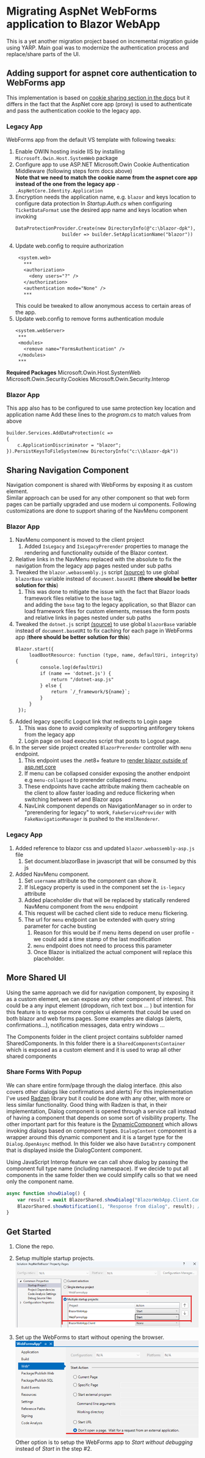 # Migrating AspNet WebForms application to Blazor WebApp
This is a yet another migration project based on incremental migration guide using YARP.
Main goal was to modernize the authentication process and replace/share parts of the UI.

## Adding support for aspnet core authentication to WebForms app
This implementation is based on [cookie sharing section in the docs](https://learn.microsoft.com/en-us/aspnet/core/security/cookie-sharing?#share-authentication-cookies-between-aspnet-4x-and-aspnet-core-apps) but it differs in the fact that the AspNet core app (proxy) is used to authenticate and pass the authentication cookie to the legacy app.

### Legacy App
WebForms app from the default VS template with following tweaks:

1. Enable OWIN hosting inside IIS by installing `Microsoft.Owin.Host.SystemWeb` package
1. Configure app to use ASP.NET Microsoft.Owin Cookie Authentication Middleware (following steps form docs above)  
   **Note that we need to match the cookie name from the aspnet core app instead of the one from the legacy app** - `.AspNetCore.Identity.Application`
1. Encryption needs the application name, e.g. `blazor` and keys location to configure data protection
   In *Startup.Auth.cs* when configuring `TicketDataFormat` use the desired app name and keys location when invoking
   ```
   DataProtectionProvider.Create(new DirectoryInfo(@"c:\blazor-dpk"),
                    builder => builder.SetApplicationName("blazor"))
   ```
1. Update web.config to require authorization
   ```
    <system.web>
      ***
      <authorization>
        <deny users="?" />
      </authorization>
      <authentication mode="None" />
      ***
   ```
   This could be tweaked to allow anonymous access to certain areas of the app. 
1. Update web.config to remove forms authentication module
   ```
   <system.webServer>
    ***
    <modules>
      <remove name="FormsAuthentication" />
    </modules>
    ***
   ```

**Required Packages**
Microsoft.Owin.Host.SystemWeb
Microsoft.Owin.Security.Cookies
Microsoft.Owin.Security.Interop 

### Blazor App
This app also has to be configured to use same protection key location and application name
Add these lines to the *program.cs* to match values from above
```
builder.Services.AddDataProtection(c =>
{
    c.ApplicationDiscriminator = "blazor";
}).PersistKeysToFileSystem(new DirectoryInfo("c:\\blazor-dpk"))
```

## Sharing Navigation Component
Navigation component is shared with WebForms by exposing it as custom element.  
Similar approach can be used for any other component so that web form pages can be partially upgraded and use modern ui components.
Following customizations are done to support sharing of the NavMenu component

### Blazor App

1. NavMenu component is moved to the client project
   1. Added `IsLegacy` and `IsLegacyPrerender` properties to manage the rendering and functionality outside of the Blazor context.
1. Relative links in the NavMenu replaced with the absolute to fix the navigation from the legacy app pages nested under sub paths
1. Tweaked the `blazor.webassembly.js` script [(source)](https://github.com/dotnet/aspnetcore/blob/8e90749191a928015cb239c721e89bf628b8d53a/src/Components/Web.JS/src/JSInitializers/JSInitializers.ts#L48) to use global `blazorBase` variable instead of `document.baseURI` (**there should be better solution for this**)
   1. This was done to mitigate the issue with the fact that Blazor loads framework files relative to the `base` tag,  
      and adding the `base` tag to the legacy application, so that Blazor can load framework files for custom elements, messes the form posts and relative links in pages nested under sub paths
1. Tweaked the `dotnet.js` script [(source)](https://github.com/dotnet/runtime/blob/85e8f688ffaf02743da29adff95e98ebd22a6f53/src/mono/browser/runtime/loader/assetsCache.ts#L165) to use global `blazorBase` variable instead of `document.baseURI` to fix caching for each page in WebForms app  (**there should be better solution for this**)
   ```
   Blazor.start({
        loadBootResource: function (type, name, defaultUri, integrity) {
            console.log(defaultUri)
            if (name == 'dotnet.js') {
                return "/dotnet-asp.js"
            } else {
                return `/_framework/${name}`;
            }
        }
    });
   ``` 
1. Added legacy specific Logout link that redirects to Login page
   1. This was done to avoid complexity of supporting antiforgery tokens from the legacy app
   1. Login page on load executes script that posts to Logout page.  
1. In the server side project created `BlazorPrerender` controller with `menu` endpoint.
   1. This endpoint uses the .net8+ feature to [render blazor outside of asp.net core](https://learn.microsoft.com/en-us/aspnet/core/blazor/components/render-components-outside-of-aspnetcore)  
   1. If menu can be collapsed consider exposing the another endpoint e.g `menu-collapsed` to prerender collapsed menu.
   1. These endpoints have cache attribute making them cacheable on the client to allow faster loading and reduce flickering when switching between wf and Blazor apps
   1. NavLink component depends on NavigationManager so in order to "prerendering for legacy" to work, `FakeServiceProvider` with `FakeNavigationManager` is pushed to the `HtmlRenderer`.

### Legacy App
1. Added reference to blazor css and updated `blazor.webassembly-asp.js` file
   1. Set document.blazorBase in javascript that will be consumed by this js
1. Added NavMenu component.
   1. Set `username` attribute so the component can show it. 
   1. If IsLegacy property is used in the component set the `is-legacy` attribute
   1. Added placeholder div that will be replaced by statically rendered NavMenu component from the `menu` endpoint 
   1. This request will be cached client side to reduce menu flickering. 
   1. The url for `menu` endpoint can be extended with query string parameter for cache busting
      1. Reason for this would be if menu items depend on user profile - we could add a time stamp of the last modification
      1. `menu` endpoint does not need to process this parameter
      1. Once Blazor is initialized the actual component will replace this placeholder.


## More Shared UI
Using the same approach we did for navigation component, by exposing it as a custom element, we can expose any other component of interest.
This could be a any input element (dropdown, rich text box ... ) but intention for this feature is to expose more complex ui elements that could be used on both blazor and web forms pages.
Some examples are dialogs (alerts, confirmations...), notification messages, data entry windows ...

The Components folder in the client project contains subfolder named SharedComponents.
In this folder there is a `SharedComponentsContainer` which is exposed as a custom element and it is used to wrap all other shared components

### Share Forms With Popup
We can share entire form/page through the dialog interface. (this also covers other dialogs like confirmations and alerts)
For this implementation I've used [Radzen](https://blazor.radzen.com/get-started) library but it could be done with any other, with more or less similar functionality.
Good thing with Radzen is that, in their implementation, Dialog component is opened through a service call instead of having a component that depends on some sort of visibility property. 
The other important part for this feature is the [DynamicComponent](https://learn.microsoft.com/en-us/aspnet/core/blazor/components/dynamiccomponent?view=aspnetcore-8.0) which allows invoking dialogs based on component types.
`DialogContent` component is a wrapper around this dynamic component and it is a target type for the `Dialog.OpenAsync` method.
In this folder we also have `DataEntry` component that is displayed inside the DialogContent component.

Using JavaScript Interop feature we can call show dialog by passing the component full type name (including namespace).
If we decide to put all components in the same folder then we could simplify calls so that we need only the component name.
```javascript
async function showDialog() {
    var result = await BlazorShared.showDialog("BlazorWebApp.Client.Components.SharedComponents.DataEntry", "From About");
    BlazorShared.showNotification(1, "Response from dialog", result); // Exposed radzen notification service too
}
```

## Get Started
1. Clone the repo.  
1. Setup multiple startup projects.  
![alt text](images/multiple-startup-projects.png)  

1. Set up the WebForms to start without opening the browser.   
   ![web forms startup](images/web-form-startup.png)
   Other option is to setup the WebForms app to *Start without debugging* instead of *Start* in the step #2.  
